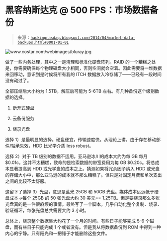 <!--yml

类别：未分类

日期：2024 年 5 月 12 日 23:56:34

-->

# 黑客纳斯达克 @ 500 FPS：市场数据备份

> 来源：[`hackingnasdaq.blogspot.com/2014/04/market-data-backups.html#0001-01-01`](http://hackingnasdaq.blogspot.com/2014/04/market-data-backups.html#0001-01-01)

![`www.costar.com/webimages/bluray.jpg`](http://www.costar.com/webimages/bluray.jpg)

做了一些内务处理，其中之一是清理和标准化硬盘阵列。RAID 的一个糟糕之处是，你需要确保每个物理磁盘大小相同，否则空间就会空着。因此需要将一堆数据来回移动，意识到是时候将所有我的 ITCH 数据放入冷存储了——已经有一段时间没有动过了。

全部压缩后大小约为 1.5TB，解压后可能为 5-6TB 左右。有几种备份这个级别数据的选择。

1) 断开式硬盘

2) 云备份服务

3) 烧录光盘

选择 1）是最明显的选择。硬盘便宜，传输速度快。从理论上讲，由于存在移动部件/轴承失效，HDD 比光学介质 less robust。

选择 2）对于 TB 级别的数据不适用。亚马逊冰川的成本大约为每 GB 每月 $0.01c，这并不太糟糕，致命的是检索数据的带宽费用为每 GB $0.20c。将总成本显著提高到 HDD 或光学盘的成本之上。猜测如果将冗余因子纳入 HDD 或光盘的存储大小中，那么亚马逊的成本就不那么糟糕了。但只是对固定月费和单次支出之间的比较不太舒服。

这留下了选择 3）光盘，意思是蓝光 25GB 和 50GB 光盘。媒体成本远远低于硬盘成本->每个 25GB 的 50 张光盘大约 30 美元== 1.25TB。但是要烧录那么多张光盘真的是一件很麻烦的事情。最终写了一个脚本，几乎自动化整个复制、烧录、验证循环，每张光盘总共需要大约 3 小时。  

总体上，烧录整个数据集大约花了一个月的时间。有些日子能够完成 5-6 个磁盘，而有些日子只能完成 1 个或者没有。但是我从将数据备份到 ROM 中得到一种内心的宁静。只有阳光和一把锤子才能删除这些文件。
